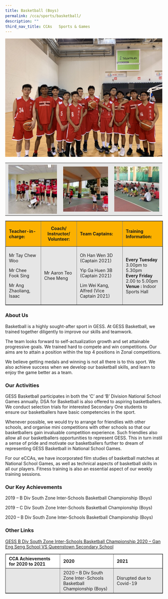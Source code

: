 ```yaml
---
title: Basketball (Boys)
permalink: /cca/sports/basketball/
description: ""
third_nav_title: CCAs   Sports & Games
---
```


![](/images/basketball-photo-1-scaled.jpeg)

<table style="box-sizing: inherit; border-collapse: collapse; border-spacing: 0px; max-width: 100%; color: rgb(34, 34, 34); font-family: &quot;Source Sans Pro&quot;, sans-serif; font-size: 16px; font-style: normal; font-variant-ligatures: normal; font-variant-caps: normal; font-weight: 400; letter-spacing: normal; orphans: 2; text-align: start; text-transform: none; white-space: normal; widows: 2; word-spacing: 0px; -webkit-text-stroke-width: 0px; background-color: rgb(255, 255, 255); text-decoration-thickness: initial; text-decoration-style: initial; text-decoration-color: initial; width: 826.664px;"><tbody style="box-sizing: inherit;"><tr style="box-sizing: inherit; background: rgb(230, 230, 230);"><td style="box-sizing: inherit; padding: 5px 10px;"><a href="/images/Basketball-2-150x150.jpeg" style="box-sizing: inherit; background-color: transparent; transition: all 0.25s ease-in-out 0s; outline: 0px; color: rgb(255, 208, 26); text-decoration: underline;"><img class="wp-image-21006 aligncenter" src="/images/Basketball-2-150x150.jpeg" alt="Basketball 2" width="163" height="163" style="box-sizing: inherit; border: 0px; vertical-align: middle; max-width: 100%; height: auto; margin: auto; display: block; clear: both;"></a></td><td style="box-sizing: inherit; padding: 5px 10px;"><a href="/images/basketball-photo-6-150x150.jpeg" style="box-sizing: inherit; background-color: transparent; transition: all 0.25s ease-in-out 0s; color: rgb(241, 174, 22); text-decoration: underline;"><img class="size-thumbnail wp-image-21868 aligncenter" src="/images/basketball-photo-6-150x150.jpeg" alt="Basketball Photo 6" width="150" height="150" style="box-sizing: inherit; border: 0px; vertical-align: middle; max-width: 100%; height: auto; margin: auto; display: block; clear: both;"></a></td><td style="box-sizing: inherit; padding: 5px 10px;"><a href="/images/basketball-photo-4-150x150.jpeg" style="box-sizing: inherit; background-color: transparent; transition: all 0.25s ease-in-out 0s; color: rgb(241, 174, 22); text-decoration: underline;"><img class="size-thumbnail wp-image-21867 aligncenter" src="/images/basketball-photo-4-150x150.jpeg" alt="Basketball Photo 4" width="150" height="150" style="box-sizing: inherit; border: 0px; vertical-align: middle; max-width: 100%; height: auto; margin: auto; display: block; clear: both;"></a></td></tr></tbody></table>

<table border="1" style="box-sizing: inherit; border-collapse: collapse; border-spacing: 0px; max-width: 100%; width: 826.664px;"><tbody style="box-sizing: inherit;"><tr style="box-sizing: inherit; background: rgb(252, 177, 0); height: 70px;"><td style="box-sizing: inherit; padding: 5px 10px; width: 165.133px; height: 70px;"><strong style="box-sizing: inherit; font-weight: bold;">Teacher-in-charge:</strong></td><td style="box-sizing: inherit; padding: 5px 10px; width: 160.008px; height: 70px; text-align: center;"><strong style="box-sizing: inherit; font-weight: bold;">Coach/ Instructor/ Volunteer:</strong></td><td style="box-sizing: inherit; padding: 5px 10px; width: 318.875px; height: 70px;"><strong style="box-sizing: inherit; font-weight: bold;">Team Captains:</strong></td><td style="box-sizing: inherit; padding: 5px 10px; width: 181.648px; height: 70px;"><strong style="box-sizing: inherit; font-weight: bold;">Training Information:</strong></td></tr><tr style="box-sizing: inherit; background: rgb(230, 230, 230); height: 74px;"><td style="box-sizing: inherit; padding: 5px 10px; width: 165.133px; height: 74px;"><p style="box-sizing: inherit; font-weight: 400;">Mr Tay Chew Woo</p><p style="box-sizing: inherit; font-weight: 400;">Mr Chee Fook Sing</p><p style="box-sizing: inherit; font-weight: 400;">Mr Ang Zhaoliang, Isaac</p></td><td style="box-sizing: inherit; padding: 5px 10px; width: 160.008px; height: 74px;">Mr Aaron Teo Chee Meng</td><td style="box-sizing: inherit; padding: 5px 10px; width: 318.875px; height: 74px;"><p style="box-sizing: inherit; font-weight: 400;">Oh Han Wen 3D (Captain 2021)</p><p style="box-sizing: inherit; font-weight: 400;">Yip Ga Huen 3B (Captain 2021)</p><p style="box-sizing: inherit; font-weight: 400;">Lim Wei Kang, Alfred (Vice Captain 2021)</p></td><td style="box-sizing: inherit; padding: 5px 10px; width: 181.648px; height: 74px;"><strong style="box-sizing: inherit; font-weight: bold;">Every Tuesday</strong><br style="box-sizing: inherit;">3.00pm to 5.30pm<br style="box-sizing: inherit;"><strong style="box-sizing: inherit; font-weight: bold;">Every Friday</strong><br style="box-sizing: inherit;">2.00 to 5.00pm<br style="box-sizing: inherit;"><strong style="box-sizing: inherit; font-weight: bold;">Venue :</strong><span>&nbsp;</span>Indoor Sports Hall</td></tr></tbody></table>

### About Us

Basketball is a highly sought-after sport in GESS. At GESS Basketball, we trained together diligently to improve our skills and teamwork.

The team looks forward to self-actualization growth and set attainable progressive goals. We trained hard to compete and win competitions. Our aims are to attain a position within the top 4 positions in Zonal competitions.

We believe getting medals and winning is not all there is to this sport. We also achieve success when we develop our basketball skills, and learn to enjoy the game better as a team.

### Our Activities

GESS Basketball participates in both the ‘C’ and ‘B’ Division National School Games annually. DSA for Basketball is also offered to aspiring basketballers. We conduct selection trials for interested Secondary One students to ensure our basketballers have basic competencies in the sport.

Whenever possible, we would try to arrange for friendlies with other schools, and organise mini competitions with other schools so that our basketballers gain invaluable competition experience. Such friendlies also allow all our basketballers opportunities to represent GESS. This in turn instil a sense of pride and motivate our basketballers further to dream of representing GESS Basketball in National School Games.

For our eCCAs, we have incorporated film studies of basketball matches at National School Games, as well as technical aspects of basketball skills in all our players. Fitness training is also an essential aspect of our weekly training sessions.

### Our Key Achievements

2019 – B Div South Zone Inter-Schools Basketball Championship (Boys)

2019 – C Div South Zone Inter-Schools Basketball Championship (Boys)

2020 – B Div South Zone Inter-Schools Basketball Championship (Boys)

### Other Links

[GESS B Div South Zone Inter-Schools Basketball Championship 2020 – Gan Eng Seng School VS Queenstown Secondary School](https://www.youtube.com/playlist?list=PLf9SZIb42WWaV22Fm2NIC2Dcb_6k1Q7LL)

<table border="1" width="888" style="box-sizing: inherit; border-collapse: collapse; border-spacing: 0px; max-width: 100%; width: 888px;"><tbody style="box-sizing: inherit;"><tr style="box-sizing: inherit; background: rgb(255, 255, 255);"><td width="288" style="box-sizing: inherit; padding: 5px 10px;"><strong style="box-sizing: inherit; font-weight: bold;">CCA Achievements for 2020&nbsp;to 2021</strong></td><td width="288" style="box-sizing: inherit; padding: 5px 10px;"><strong style="box-sizing: inherit; font-weight: bold;">2020</strong></td><td width="312" style="box-sizing: inherit; padding: 5px 10px;"><strong style="box-sizing: inherit; font-weight: bold;">2021</strong></td></tr><tr style="box-sizing: inherit; background: rgb(230, 230, 230);"><td width="288" style="box-sizing: inherit; padding: 5px 10px;"></td><td width="288" style="box-sizing: inherit; padding: 5px 10px;">2020 – B Div South Zone Inter-Schools Basketball Championship (Boys)</td><td width="312" style="box-sizing: inherit; padding: 5px 10px;">Disrupted due to Covid-19</td></tr></tbody></table>